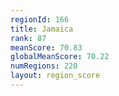 ```yaml
---
regionId: 166
title: Jamaica
rank: 87
meanScore: 70.83
globalMeanScore: 70.22
numRegions: 220
layout: region_score
---
```

